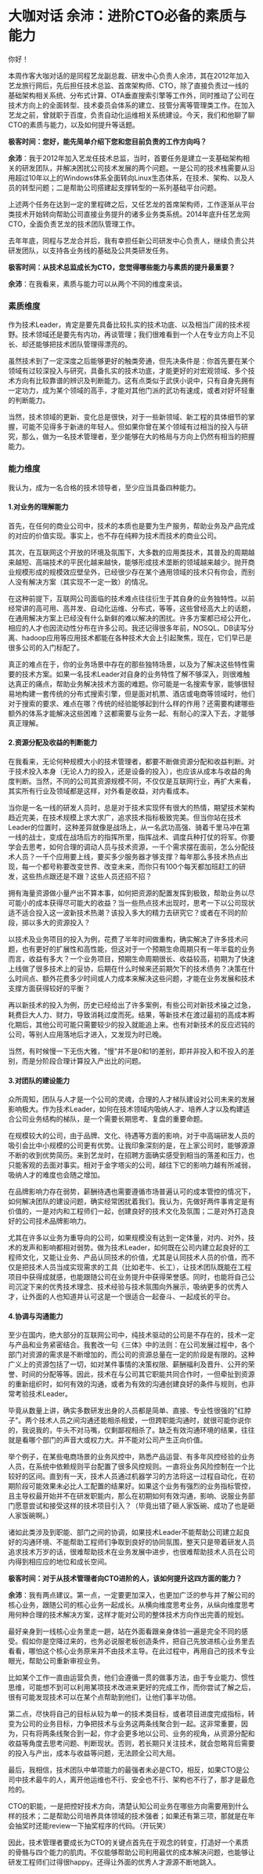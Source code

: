 # 大咖对话 余沛：进阶CTO必备的素质与能力

你好！

本周作客大咖对话的是同程艺龙副总裁、研发中心负责人余沛，其在2012年加入艺龙旅行网后，先后担任技术总监、首席架构师、CTO，除了直接负责过一线的基础架构相关系统、分布式计算、OTA垂直搜索引擎等工作外，同时推动了公司在技术方向上的全面转型、技术委员会体系的建立、技管分离等管理类工作。在加入艺龙之前，曾就职于百度，负责自动化运维相关系统建设。今天，我们和他聊了聊CTO的素质与能力，以及如何提升等话题。

**极客时间：您好，能先简单介绍下您和您目前负责的工作方向吗？**

**余沛**：我于2012年加入艺龙任技术总监，当时，首要任务是建立一支基础架构相关的研发团队，并解决困扰公司技术发展的两个问题。一是公司的技术栈需要从沿用超过10年以上的Windows体系全面转向Linux生态体系，在技术、架构、以及人员的转型问题；二是帮助公司搭建起支撑转型的一系列基础平台问题。

上述两个任务在达到一定的里程碑之后，又任艺龙的首席架构师，工作逐渐从平台类技术开始转向帮助公司直接业务提升的诸多业务类系统。2014年底升任艺龙网CTO，全面负责艺龙的技术团队管理工作。

去年年底，同程与艺龙合并后，我有幸担任新公司研发中心负责人，继续负责公共研发团队，以支持各业务线的基础及公共类研发任务。

**极客时间：从技术总监成长为CTO，您觉得哪些能力与素质的提升最重要？**

**余沛**：在我看来，素质与能力可以从两个不同的维度来谈。

### 素质维度

作为技术Leader，肯定是要先具备比较扎实的技术功底、以及相当广阔的技术视野。技术领域还是要先有内功，再谈管理；我们很难看到一个人在专业方向上不见长、却还能够把技术团队管理得漂亮的。

虽然技术到了一定深度之后能够更好的触类旁通，但先决条件是：你首先要在某个领域有过较深投入与研究，具备扎实的技术功底，才能更好的对宏观领域、多个技术方向有比较靠谱的辨识及判断能力。这有点类似于武侠小说中，只有自身先拥有一定功力，成为某个领域的高手，才能对其他门派的武功有速成，或者对好坏轻重的判断能力。

当然，技术领域的更新、变化总是很快，对于一些新领域、新工程的具体细节的掌握，可能不见得多于新进的年轻人。但如果你曾在某个领域有过相当的投入与研究，那么，做为一名技术管理者，至少能够在大的格局与方向上仍然有相当的把握能力。

### 能力维度

我认为，成为一名合格的技术领导者，至少应当具备四种能力。

#### 1.对业务的理解能力

首先，在任何的商业公司中，技术的本质也是要为生产服务，帮助业务及产品完成的对应的价值实现。事实上，也不存在纯粹为技术而技术的商业公司。

其次，在互联网这个开放的环境及氛围下，大多数的应用类技术，其普及的周期越来越短、高端技术的平民化越来越快，能够形成技术垄断的领域越来越少。抛开商业规模形成的规模效应壁垒外，已经很少存在某个通用领域的技术只有你会，而别人没有解决方案（其实现不一定一致）的情况。

在这种前提下，互联网公司面临的技术难点往往衍生于其自身的业务独特性。以前经常讲的高可用、高并发、自动化运维、分布式，等等，这些曾经高大上的话题，在通用解决方案上已经没有什么新鲜的难以解决的困扰。许多方案都已经公开化，相应的人才也因流动性分布在许多公司。我还记得很多年前，NOSQL、DB读写分离、hadoop应用等应用技术都能在各种技术大会上引起聚焦，现在，它们早已是很多公司的入门标配了。

真正的难点在于，你的业务场景中存在的那些独特场景，以及为了解决这些特性需要的技术方案。如果一名技术Leader对自身的业务特性了解不够深入，则很难触达真正的痛点，帮助业务解决技术方面的难题。你可能是一名搜索专家，能够很轻易地构建一套传统的分布式搜索引擎，但是面对机票、酒店或电商等领域时，他们对于搜索的要求、难点在哪？传统的经验能够起到什么样的作用？还需要构建哪些额外的体系才能解决这些困难？这都需要与业务一起、有耐心的深入下去，才能够真正理解。

#### 2.资源分配及收益的判断能力

在我看来，无论何种规模大小的技术管理者，都要不断做资源分配和收益判断。对于技术投入本身（无论人力的投入，还是设备的投入），也应该从成本与收益的角度判断。当然，不同的公司其资源规模不同，不仅仅是互联网行业，再扩大来看，其实所有行业及领域都是这样，对外看是收益，对内看成本。

当你是一名一线的研发人员时，总是对于技术实现怀有很大的热情，期望技术架构趋近完美，在技术规模上求大求广，追求技术指标极致完美。但当你站在技术Leader的位置时，这种差异就像是战场上，从一名武功高强、骑着千里马冲在第一线的战士，变成在战场后方的指挥所里，指挥战术、调度兵种打仗的将军。你要学会去思考，如何合理的调动人员与技术资源，一千个需求摆在面前，怎么分配技术人员？一千个应用要上线，要买多少服务器才够支撑？每年那么多技术热点出现，每一个都号称要改变世界、改变未来，而你只有100个每天都加班赶工的研发，这些热点跟还是不跟？这些人员还招不招？

拥有海量资源做小量产出不算本事，如何把资源的配置发挥到极致，帮助业务以尽可能小的成本获得尽可能大的收益？当一些热点技术出现时，思考一下以公司现状适不适合投入这一波新技术热潮？该投入多大的精力去研究它？或者在不同的阶段，掷以多大的资源投入？

以技术及业务项目的投入为例，花费了半年时间做重构，确实解决了许多技术问题，也有更好的扩展性和高性能，但这对于一个预期生命周期只有一年半载的业务而言，收益有多大？一个业务项目，预期生命周期很长、收益较高，初期为了快速上线做了很多技术上的妥协，后期在什么时候来还前期欠下的技术债务？决策在什么时间点、额外花费多少时间或人力成本来解决这些问题，才能在业务发展和技术支撑方面获得较好的平衡？

再以新技术的投入为例，历史已经给出了许多案例，有些公司对新技术操之过急，耗费巨大人力、财力，导致消耗过度而死。结果，等新技术在渡过最初的高成本孵化期后，其他公司可能只需要较少的投入就能追上来。也有对新技术的反应迟钝的公司，等别人应用落地后才进入，又发现为时已晚。

当然，有时候慢一下无伤大雅，"慢"并不是0和1的差别，即并非投入和不投入的差别，而是分阶段合理计算投入产出比的问题。

#### 3.对团队的建设能力

众所周知，团队与人才是一个公司的灵魂，合理的人才梯队建设对公司未来的发展影响极大。作为技术Leader，如何在技术领域内吸纳人才、培养人才以及构建适合公司业务结构的梯队，是一个需要长期思考、复盘的重要命题。

在规模较大的公司，由于品牌、文化、待遇等方面的影响，对于中高端研发人员的吸引会比中小规模的公司更有优势。让我印象深刻的是，在上家公司时，能够源源不断的收到优势简历。来到艺龙时，在招聘方面确实感受到相当的落差和压力，也只能客观的去面对事实。相对于金字塔尖的公司，越往下它的影响力越有所减弱，吸纳人才的难度也会随之增加。

在品牌影响力存在弱势，薪酬待遇也需要遵循市场普遍认可的成本管控的情况下，如何解决团队的建设问题，确实经常困扰着我们。我认为，先做好两件事肯定是有价值的，一是对内和工程师们一起，创建良好的技术文化及氛围；二是对外打造良好的公司技术品牌影响力。

尤其在许多以业务为重导向的公司，如果规模没有达到一定体量，对内、对外，技术的发声和影响都相对弱势。做为技术Leader，如何既在公司内建立起良好的工程师文化，又能让业务、产品认同技术的价值，尤其是认同技术人员的价值，而不仅是把技术人员当成实现需求的工具（比如老牛、长工），让技术团队既能在工程项目中获得成就感，也能跟随公司在业务提升中获得荣誉感。同时，也能将自己公司沉淀下来的优秀技术理念、技术经验与技术氛围向外展示，吸纳更多的优秀人才，让外面的人也知道并认可这是一个很适合一起奋斗、一起成长的平台。

#### 4.协调与沟通能力

至少在国内，绝大部分的互联网公司中，纯技术驱动的公司是不存在的，技术一定与产品和业务紧密结合。我套改一句《三体》中的法则：在公司发展过程中，各个部门对资源的需求是不断增加的，而公司的资源总量在一定的阶段是有限的。这种广义上的资源包括了一切，如对某件事情的决策权限、薪酬福利及晋升、公开的荣誉、时间的分配等等。因此，技术在与公司其它职能共同合作时，一但牵扯到资源的重新组织时，如何有效的沟通，或者为有效的沟通创建良好的条件与规则，也非常考验技术Leader。

毕竟从数量上讲，确实多数研发出身的人员都是简单、直接、专业性很强的"红脖子"。两个技术人员之间沟通还能相杀相爱，一但跨职能沟通时，就很可能你说你的，我说我的，牛头不对马嘴，仅剩鄙视相杀了。缺乏有效沟通环境的结果，往往就是看哪个部门的声音大或权力大。并不能对公司产生正向价值。

举个例子，在某些电商场景的业务风控中，熟悉产品运营、有多年风控经验的业务人员，在系统中依赖规则平台配置了很多风控规则。一直将业务风险控制在一个比较好的区间。直到有一天，技术人员通过机器学习的方法将这一过程自动化，在初期阶段可能效果未必比人工配置的结果好。如果这个业务有强烈的业务指标管控，且主导权最开始并不在研发职能内，那么在初期如何有效沟通，影响、说服业务部门愿意尝试和接受这样的技术项目引入？（毕竟出错了砸人家饭碗、成功了也是砸人家饭碗啊。）

诸如此类涉及到职能、部门之间的协调，如果技术Leader不能帮助公司建立起良好的沟通环境、不能帮助工程师们争取到良好的协同氛围，整天只是带着研发人员追求技术万岁的话，很难帮助技术在业务发展中进步，也很难帮助技术人员在公司内得到相应应的地位和成长空间。

**极客时间：对于从技术管理者向CTO进阶的人，该如何提升这四方面的能力？**

**余沛**：我有两点建议。第一点，一定要更加深入，也更加广泛的参与并了解公司的核心业务，跟随公司的核心业务一起成长。从横向维度思考业务，从纵向维度思考用何种合理的技术解决方案，这样才能对公司的整体技术方向作出完善的规划。

最好亲身到一线核心业务里走一趟，站在外面看跟亲身体验一遍是完全不同的感受。假如你是空降过来的，也务必说服老板创造条件，把自己先放进核心业务里去看看，哪怕这个核心业务原来并不由技术主导。在此过程中，再用自己的技术专业眼光，帮助公司重新审视业务。

比如某个工作一直由运营负责，他们会遵循一贯的做事方法，由于专业能力、惯性思维，可能想不到可以利用某项技术改进来更好的完成工作，而你尝试了解之后，很有可能发现技术可以在某个点帮助到他们，让他们事半功倍。

第二点，尽快将自己的目标从较为单一的技术类目标，或者项目进度完成指标，转变为公司的业务目标，力争把技术与业务这两条线聚合到一起。这非常重要，因为，只有将两条线聚合到一起，你才会更多地以公司、业务的视角，从资源分配和收益等角度去思考问题、判断现状。否则，若长期只关注技术，就会忽略背后需要的投入与产出，成本与收益等问题，无法顾全公司大局。

最后，我相信，技术团队中单项能力的最强者未必是CTO，相反，如果CTO是公司中技术最牛的人，离开他运维也不行、安全也不行、架构也不行了，那才是最危险的。

CTO的职能，一是把控好技术方向，清楚认知公司业务在哪些方向需要用到什么样的技术；二是帮助公司培养具体领域的技术强者；如果还有第三项，那就是在年会抽奖时还能review一下抽奖程序的代码。（开玩笑）

因此，技术管理者要成长为CTO的关键点首先在于观念的转变，打造好一个素质的骨骼与四个能力的肌肉。不仅能够帮助公司利用最优的成本解决问题，也能够让研发工程师们过得很happy。还得让外面的优秀人才源源不断地跳入。
